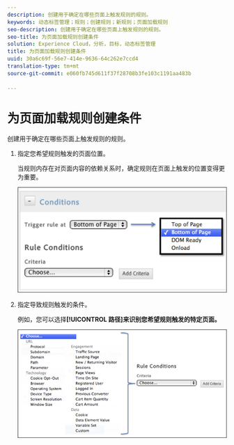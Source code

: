 ```yaml
---
description: 创建用于确定在哪些页面上触发规则的规则。
keywords: 动态标签管理；规则；创建规则；新规则；页面加载规则
seo-description: 创建用于确定在哪些页面上触发规则的规则。
seo-title: 为页面加载规则创建条件
solution: Experience Cloud，分析，目标，动态标签管理
title: 为页面加载规则创建条件
uuid: 30a6c69f-56e7-414e-9636-64c262e7ccd4
translation-type: tm+mt
source-git-commit: e060fb745d611f37f28708b3fe103c1191aa483b

---
```



# 为页面加载规则创建条件

创建用于确定在哪些页面上触发规则的规则。

1. 指定您希望规则触发的页面位置。

   当规则内存在对页面内容的依赖关系时，确定规则在页面上触发的位置变得更为重要。

   ![](assets/conditions-page-load-rules1.png)

1. 指定导致规则触发的条件。

   例如，您可以选择&#x200B;**[!UICONTROL 路径]来识别您希望规则触发的特定页面。**

   ![](assets/conditions-page-load-rules2.png)

